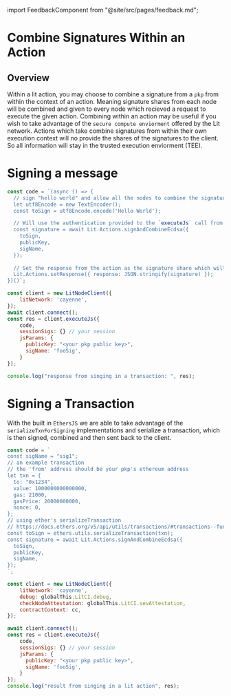 import FeedbackComponent from "@site/src/pages/feedback.md";

# Combine Signatures Within an Action

## Overview 

Within a lit action, you may choose to combine a signature from a `pkp` from within the context of an action. Meaning signature shares from each node will be combined and given to every node which recieved a request to execute the given action. Combining within an action may be useful if you wish to take advantage of the `secure compute enviorment` offered by the Lit network. Actions which take combine signatures from within their own execution context will no provide the shares of the signatures to the client. So all information will stay in the trusted execution enviorment (TEE).

# Signing a message

```js
const code = `(async () => {
  // sign "hello world" and allow all the nodes to combine the signature and return it to the action.
  let utf8Encode = new TextEncoder();
  const toSign = utf8Encode.encode('Hello World');

  // Will use the authentication provided to the `executeJs` call from the sdk on the client.
  const signature = await Lit.Actions.signAndCombineEcdsa({
    toSign,
    publicKey,
    sigName,
  });
  
  // Set the response from the action as the signature share which will not need combination on the client
  Lit.Actions.setResponse({ response: JSON.stringify(signature) });
})()`;

const client = new LitNodeClient({
    litNetwork: 'cayenne',
});
await client.connect();
const res = client.executeJs({
    code,
    sessionSigs: {} // your session
    jsParams: {
      publicKey: "<your pkp public key>",
      sigName: 'fooSig',
    }
});

console.log("response from singing in a transaction: ", res);
```

# Signing a Transaction
With the built in `EthersJS` we are able to take advantage of the `serializeTxnForSigning` implementations and serialize a transaction, which is then signed, combined and then sent back to the client.

```js
const code = `
const sigName = "sig1";
// an example transaction
// the 'from' address should be your pkp's ethereum address
let txn = {
  to: "0x1234",
  value: 1000000000000000,
  gas: 21000,
  gasPrice: 20000000000,
  nonce: 0,
};
// using ether's serializeTransaction
// https://docs.ethers.org/v5/api/utils/transactions/#transactions--functions
const toSign = ethers.utils.serializeTransaction(txn);
const signature = await Lit.Actions.signAndCombineEcdsa({
  toSign,
  publicKey,
  sigName,
});
`;

const client = new LitNodeClient({
    litNetwork: 'cayenne',
    debug: globalThis.LitCI.debug,
    checkNodeAttestation: globalThis.LitCI.sevAttestation,
    contractContext: cc,
});

await client.connect();
const res = client.executeJs({
    code,
    sessionSigs: {} // your session
    jsParams: {
      publicKey: "<your pkp public key>",
      sigName: 'fooSig',
    }
});
console.log("result from singing in a lit action", res);
```